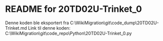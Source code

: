 # README for 20TD02U-Trinket_0
Denne koden ble eksportert fra C:\WikiMigration\git\code_dump\20TD02U-Trinket.md
Link til denne koden: C:\WikiMigration\git\code_repo\Python\20TD02U-Trinket_0.py
